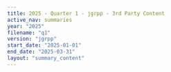 ```yaml
---
title: 2025 - Quarter 1 - jgrpp - 3rd Party Content
active_nav: summaries
year: "2025"
filename: "q1"
version: "jgrpp"
start_date: "2025-01-01"
end_date: "2025-03-31"
layout: "summary_content"
---
```

